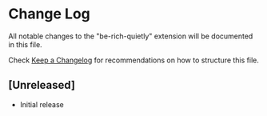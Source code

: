 # Change Log

All notable changes to the "be-rich-quietly" extension will be documented in this file.

Check [Keep a Changelog](http://keepachangelog.com/) for recommendations on how to structure this file.

## [Unreleased]

- Initial release